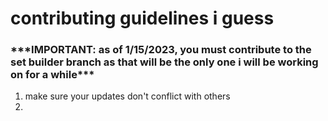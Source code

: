 # contributing guidelines i guess

<h3>***IMPORTANT: as of 1/15/2023, you must contribute to the set builder branch as that will be the only one i will be working on for a while***</h3>

1. make sure your updates don't conflict with others
2.
